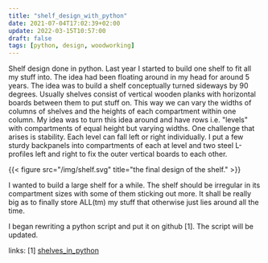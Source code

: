 ```yaml
---
title: "shelf_design_with_python"
date: 2021-07-04T17:02:39+02:00
update: 2022-03-15T10:57:00
draft: false
tags: [python, design, woodworking]
---
```


Shelf design done in python. 
Last year I started to build one shelf to fit all my stuff into. The idea had been floating around in my head for around 5 years. The idea was to build a shelf conceptually turned sideways by 90 degrees. Usually shelves consist of vertical wooden planks with horizontal boards between them to put stuff on. This way we can vary the widths of columns of shelves and the heights of each compartment within one column. My idea was to turn this idea around and have rows i.e. "levels" with compartments of equal height but varying widths. 
One challenge that arises is stability. Each level can fall left or right individually. I put a few sturdy backpanels into compartments of each at level and two steel L-profiles left and right to fix the outer vertical boards to each other.     

{{< figure src="/img/shelf.svg" title="the final design of the shelf." >}}
<!-- ![my current shelf design]() -->

I wanted to build a large shelf for a while. 
The shelf should be irregular in its compartment sizes with some of them sticking out more. It shall be really big as to finally store ALL(tm) my stuff that otherwise just lies around all the time.

I began rewriting a python script and put it on github [1]. The script will be updated.

links:
[1] [shelves_in_python](https://github.com/exo-cortex/shelves_in_python/)

